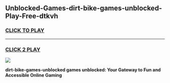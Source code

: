 
## Unblocked-Games-dirt-bike-games-unblocked-Play-Free-dtkvh
<h3>
<a href="https://premium76.site?title=dirt-bike-games-unblocked&ref=23A">CLICK TO PLAY</a></h3>
<hr>

<h3>
<a href="https://premium76.site?title=dirt-bike-games-unblocked&ref=23A">CLICK 2 PLAY</a>
  
</h3>

<a href="https://premium76.site?title=dirt-bike-games-unblocked&ref=23A"><img src="https://clearcache.store/games.png"></a>


**dirt-bike-games-unblocked games unblocked: Your Gateway to Fun and Accessible Online Gaming**
